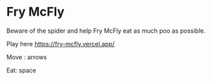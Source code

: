 # Fry McFly
Beware of the spider and help Fry McFly eat as much poo as possible.

Play here https://fry-mcfly.vercel.app/

Move : arrows

Eat: space

